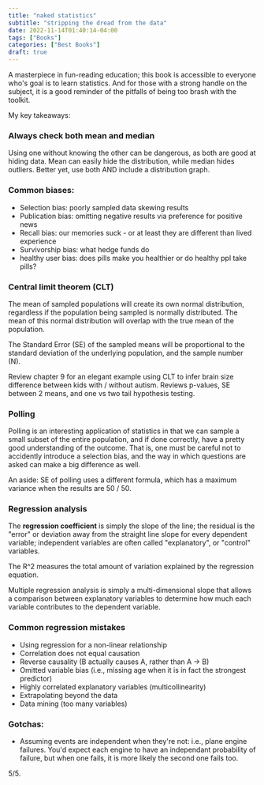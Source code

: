 ```yaml
---
title: "naked statistics"
subtitle: "stripping the dread from the data"
date: 2022-11-14T01:40:14-04:00
tags: ["Books"]
categories: ["Best Books"]
draft: true
---
```


A masterpiece in fun-reading education; this book is accessible to everyone who's goal is to learn statistics. And for those with a strong handle on the subject, it is a good reminder of the pitfalls of being too brash with the toolkit.

My key takeaways:

### Always check both mean and median
Using one without knowing the other can be dangerous, as both are good at hiding data. Mean can easily hide the distribution, while median hides outliers. Better yet, use both AND include a distribution graph.

### Common biases:
* Selection bias: poorly sampled data skewing results
* Publication bias: omitting negative results via preference for positive news
* Recall bias: our memories suck - or at least they are different than lived experience
* Survivorship bias: what hedge funds do
* healthy user bias: does pills make you healthier or do healthy ppl take pills?

### Central limit theorem (CLT)
The mean of sampled populations will create its own normal distribution, regardless if the population being sampled is normally distributed. The mean of this normal distribution will overlap with the true mean of the population.

The Standard Error (SE) of the sampled means will be proportional to the standard deviation of the underlying population, and the sample number (N).

Review chapter 9 for an elegant example using CLT to infer brain size difference between kids with / without autism. Reviews p-values, SE between 2 means, and one vs two tail hypothesis testing.

### Polling
Polling is an interesting application of statistics in that we can sample a small subset of the entire population, and if done correctly, have a pretty good understanding of the outcome. That is, one must be careful not to accidently introduce a selection bias, and the way in which questions are asked can make a big difference as well.

An aside: SE of polling uses a different formula, which has a maximum variance when the results are 50 / 50.

### Regression analysis
The **regression coefficient** is simply the slope of the line; the residual is the "error" or deviation away from the straight line slope for every dependent variable; independent variables are often called "explanatory", or "control" variables.

The R^2 measures the total amount of variation explained by the regression equation.

Multiple regression analysis is simply a multi-dimensional slope that allows a comparison between explanatory variables to determine how much each variable contributes to the dependent variable. 

### Common regression mistakes
* Using regression for a non-linear relationship
* Correlation does not equal causation
* Reverse causality (B actually causes A, rather than A -> B)
* Omitted variable bias (i.e., missing age when it is in fact the strongest predictor)
* Highly correlated explanatory variables (multicollinearity)
* Extrapolating beyond the data
* Data mining (too many variables)

### Gotchas:
* Assuming events are independent when they're not: i.e., plane engine failures. You'd expect each engine to have an independant probability of failure, but when one fails, it is more likely the second one fails too.

5/5.